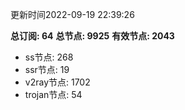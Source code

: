 更新时间2022-09-19 22:39:26

**总订阅: 64**
**总节点: 9925**
**有效节点: 2043**
- ss节点: 268
- ssr节点: 19
- v2ray节点: 1702
- trojan节点: 54
